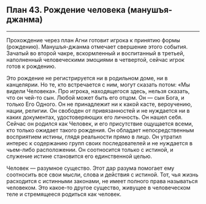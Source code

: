 ## План 43. Рождение человека (манушъя-джанма)


---
Прохождение через план Агни готовит игрока к принятию формы (рождению). Манушъя-джанма отмечает свершение этого события. Зачатый во второй чакре, вскормленный и воспитанный в третьей, наполненный человеческими эмоциями в четвертой, сейчас игрок готов к рождению. 

Это рождение не регистрируется ни в родильном доме, ни в канцелярии. Но те, кто встречается с ним, могут сказать потом: «Мы видели Человека». Про игрока, находящегося здесь, нельзя сказать, что он чей-то сын. Любой может быть его отцом. Он — сын Бога, и только Его Одного. Он не принадлежит ни к какой касте, вероучению, нации, религии. Он свободен от привязанностей и не нуждается ни в каких документах, удостоверяющих его личность. Он нашел себя. Сейчас он родился как Человек, и его присутствие ощущается всеми, кто только ожидает такого рождения. Он обладает непосредственным восприятием истины, глядя реальности прямо в лицо. Он утратил интерес к содержанию групп своих последователей и не нуждается в чьем-либо расположении. Он соотносится только с истиной, и служение истине становится его единственной целью. 

Человек — разумное существо. Этот дар разума помогает ему соотносить все свои мысли, слова и действия с истиной. Тот, чья жизнь расходится с истинными законами, не имеет полного права называться человеком. Это какое-то другое существо, живущее в человеческом теле и стремящееся родиться как человек.
